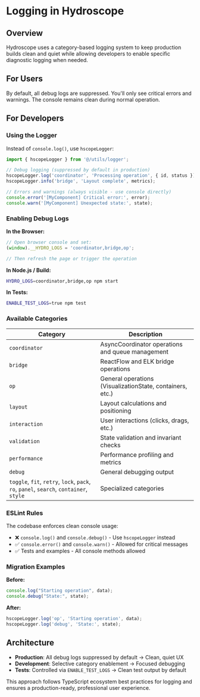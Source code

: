 # Logging in Hydroscope

## Overview

Hydroscope uses a category-based logging system to keep production builds clean and quiet while allowing developers to enable specific diagnostic logging when needed.

## For Users

By default, all debug logs are suppressed. You'll only see critical errors and warnings. The console remains clean during normal operation.

## For Developers

### Using the Logger

Instead of `console.log()`, use `hscopeLogger`:

```typescript
import { hscopeLogger } from '@/utils/logger';

// Debug logging (suppressed by default in production)
hscopeLogger.log('coordinator', 'Processing operation', { id, status });
hscopeLogger.info('bridge', 'Layout complete', metrics);

// Errors and warnings (always visible - use console directly)
console.error('[MyComponent] Critical error:', error);
console.warn('[MyComponent] Unexpected state:', state);
```

### Enabling Debug Logs

**In the Browser:**
```javascript
// Open browser console and set:
(window).__HYDRO_LOGS = 'coordinator,bridge,op';

// Then refresh the page or trigger the operation
```

**In Node.js / Build:**
```bash
HYDRO_LOGS=coordinator,bridge,op npm start
```

**In Tests:**
```bash
ENABLE_TEST_LOGS=true npm test
```

### Available Categories

| Category | Description |
|----------|-------------|
| `coordinator` | AsyncCoordinator operations and queue management |
| `bridge` | ReactFlow and ELK bridge operations |
| `op` | General operations (VisualizationState, containers, etc.) |
| `layout` | Layout calculations and positioning |
| `interaction` | User interactions (clicks, drags, etc.) |
| `validation` | State validation and invariant checks |
| `performance` | Performance profiling and metrics |
| `debug` | General debugging output |
| `toggle`, `fit`, `retry`, `lock`, `pack`, `ro`, `panel`, `search`, `container`, `style` | Specialized categories |

### ESLint Rules

The codebase enforces clean console usage:

- ❌ `console.log()` and `console.debug()` - Use `hscopeLogger` instead
- ✅ `console.error()` and `console.warn()` - Allowed for critical messages
- ✅ Tests and examples - All console methods allowed

### Migration Examples

**Before:**
```typescript
console.log("Starting operation", data);
console.debug("State:", state);
```

**After:**
```typescript
hscopeLogger.log('op', 'Starting operation', data);
hscopeLogger.log('debug', 'State:', state);
```

## Architecture

- **Production**: All debug logs suppressed by default → Clean, quiet UX
- **Development**: Selective category enablement → Focused debugging
- **Tests**: Controlled via `ENABLE_TEST_LOGS` → Clean test output by default

This approach follows TypeScript ecosystem best practices for logging and ensures a production-ready, professional user experience.
